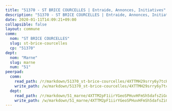 ```yaml
---
title: "51370 - ST BRICE COURCELLES | Entraide, Annonces, Initiatives"
description: "51370 - ST BRICE COURCELLES | Entraide, Annonces, Initiatives"
date: 2020-01-11T14:09:21+09:00
collapsible: false
layout: commune
comm:
  nom: "ST BRICE COURCELLES"
  slug: st-brice-courcelles
  cp: "51370"
dept:
  nom: "Marne"
  slug: marne
  num: "51"
peerpad:
  comm:
    read_path: /r/markdown/51370_st-brice-courcelles/4XTTMH29srry6y7tcHJ58YiujAxT3dEiZnT8ktc7HjxR9MuNz
    write_path: /w/markdown/51370_st-brice-courcelles/4XTTMH29srry6y7tcHJ58YiujAxT3dEiZnT8ktc7HjxR9MuNz-K3TgU6ct64vQi1yhqXLSWuvuAo3LeXWiVo3y3fWVnZ8j6jsfrbRoQRMTNVPABR6JRg1vXM6sXwBBrLtqEHoPTDKS7Pw8VMy1uH8KagoTJKATQW3FHsmqH1qJGr4YwCda2gFFgmLv
  dept:
    read_path: /r/markdown/51_marne/4XTTM2pF1iirYGeoSPHuvHFmSh5dafsZiGuDVqApNYr9W2doe
    write_path: /w/markdown/51_marne/4XTTM2pF1iirYGeoSPHuvHFmSh5dafsZiGuDVqApNYr9W2doe-K3TgV7EpXmd75L5pz6aUTALihWsFeiubyposyfPgz6DbQby3ZQF3gNXaGqeRVGevfRz46yND7Y8QkCv5VozWFj5shZbEokjWNQrdmmsAHCxzuLQj5kuinh4kCdsefHKLdp7xhUwa
---
```


